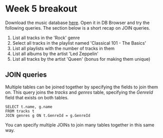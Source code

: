 # Week 5 breakout

Download the music database [here](https://drive.google.com/file/d/1IhKAQYmMxcUUig1cy2vrOn1_R9mx1tZy/view?usp=sharing). Open it in DB Browser and  try the following queries. The section below is a short recap on JOIN queries.

1. List all tracks in the 'Rock' genre
2. Select all tracks in the playlist named 'Classical 101 - The Basics'
3. List all playlists with the number of tracks in them
4. List all albums by the artist 'Led Zeppelin'
5. List all tracks by the artist 'Queen' (bonus for making them unique)

## JOIN queries

Multiple tables can be joined together by specifying the fields to join them on. This query joins the *tracks* and *genres* table, specifying the *GenreId* field that exists on both tables.
```
SELECT t.name, g.name
FROM tracks t
JOIN genres g ON t.GenreId = g.GenreId
```
You can specify multiple JOINs to join many tables together in this same way.
